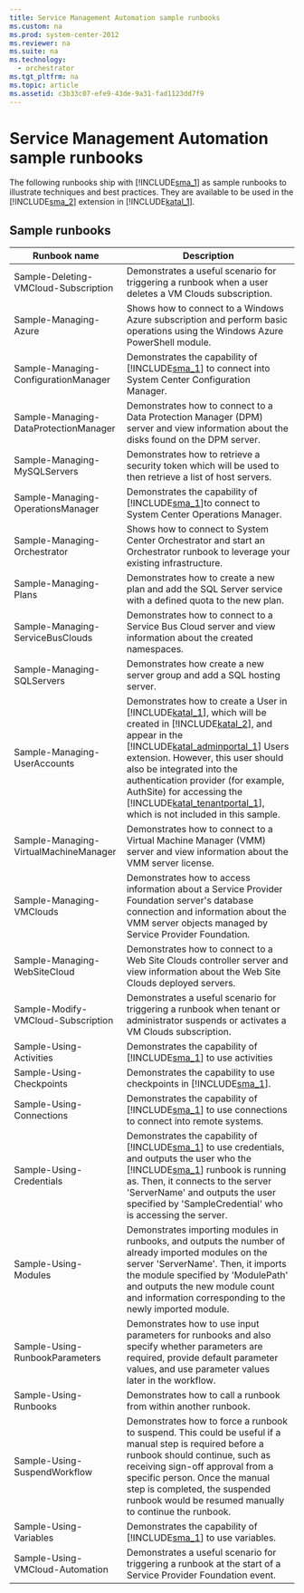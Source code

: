```yaml
---
title: Service Management Automation sample runbooks
ms.custom: na
ms.prod: system-center-2012
ms.reviewer: na
ms.suite: na
ms.technology: 
  - orchestrator
ms.tgt_pltfrm: na
ms.topic: article
ms.assetid: c3b33c07-efe9-43de-9a31-fad1123dd7f9
---
```

# Service Management Automation sample runbooks
The following runbooks ship with [!INCLUDE[sma_1](./Token/sma_1_md.md)] as sample runbooks to illustrate techniques and best practices. They are available to be used in the [!INCLUDE[sma_2](./Token/sma_2_md.md)] extension in [!INCLUDE[katal_1](./Token/katal_1_md.md)].

## Sample runbooks

|Runbook name|Description|
|----------------|---------------|
|Sample\-Deleting\-VMCloud\-Subscription|Demonstrates a useful scenario for triggering a runbook when a user deletes a VM Clouds subscription.|
|Sample\-Managing\-Azure|Shows how to connect to a Windows Azure subscription and perform basic operations using the Windows Azure PowerShell module.|
|Sample\-Managing\-ConfigurationManager|Demonstrates the capability of [!INCLUDE[sma_1](./Token/sma_1_md.md)] to connect into System Center Configuration Manager.|
|Sample\-Managing\-DataProtectionManager|Demonstrates how to connect to a Data Protection Manager \(DPM\) server and view information about the disks found on the DPM server.|
|Sample\-Managing\-MySQLServers|Demonstrates how to retrieve a security token which will be used to then retrieve a list of host servers.|
|Sample\-Managing\-OperationsManager|Demonstrates the capability of [!INCLUDE[sma_1](./Token/sma_1_md.md)]to connect to System Center Operations Manager.|
|Sample\-Managing\-Orchestrator|Shows how to connect to System Center Orchestrator and start an Orchestrator runbook to leverage your existing infrastructure.|
|Sample\-Managing\-Plans|Demonstrates how to create a new plan and add the SQL Server service with a defined quota to the new plan.|
|Sample\-Managing\-ServiceBusClouds|Demonstrates how to connect to a Service Bus Cloud server and view information about the created namespaces.|
|Sample\-Managing\-SQLServers|Demonstrates how create a new server group and add a SQL hosting server.|
|Sample\-Managing\-UserAccounts|Demonstrates how to create a User in [!INCLUDE[katal_1](./Token/katal_1_md.md)], which will be created in [!INCLUDE[katal_2](./Token/katal_2_md.md)], and appear in the [!INCLUDE[katal_adminportal_1](./Token/katal_adminportal_1_md.md)] Users extension. However, this user should also be integrated into the authentication provider \(for example, AuthSite\) for accessing the [!INCLUDE[katal_tenantportal_1](./Token/katal_tenantportal_1_md.md)], which is not included in this sample.|
|Sample\-Managing\-VirtualMachineManager|Demonstrates how to connect to a Virtual Machine Manager \(VMM\) server and view information about the VMM server license.|
|Sample\-Managing\-VMClouds|Demonstrates how to access information about a Service Provider Foundation server's database connection and information about the VMM server objects managed by Service Provider Foundation.|
|Sample\-Managing\-WebSiteCloud|Demonstrates how to connect to a Web Site Clouds controller server and view information about the Web Site Clouds deployed servers.|
|Sample\-Modify\-VMCloud\-Subscription|Demonstrates a useful scenario for triggering a runbook when tenant or administrator suspends or activates a VM Clouds subscription.|
|Sample\-Using\-Activities|Demonstrates the capability of [!INCLUDE[sma_1](./Token/sma_1_md.md)] to use activities|
|Sample\-Using\-Checkpoints|Demonstrates the capability to use checkpoints in [!INCLUDE[sma_1](./Token/sma_1_md.md)].|
|Sample\-Using\-Connections|Demonstrates the capability of [!INCLUDE[sma_1](./Token/sma_1_md.md)] to use connections to connect into remote systems.|
|Sample\-Using\-Credentials|Demonstrates the capability of [!INCLUDE[sma_1](./Token/sma_1_md.md)] to use credentials, and outputs the user who the [!INCLUDE[sma_1](./Token/sma_1_md.md)] runbook is running as. Then, it connects to the server 'ServerName' and outputs the user specified by 'SampleCredential' who is accessing the server.|
|Sample\-Using\-Modules|Demonstrates importing modules in runbooks, and outputs the number of already imported modules on the server 'ServerName'. Then, it imports the module specified by 'ModulePath' and outputs the new module count and information corresponding to the newly imported module.|
|Sample\-Using\-RunbookParameters|Demonstrates how to use input parameters for runbooks and also specify whether parameters are required, provide default parameter values, and use parameter values later in the workflow.|
|Sample\-Using\-Runbooks|Demonstrates how to call a runbook from within another runbook.|
|Sample\-Using\-SuspendWorkflow|Demonstrates how to force a runbook to suspend. This could be useful if a manual step is required before a runbook should continue, such as receiving sign\-off approval from a specific person. Once the manual step is completed, the suspended runbook would be resumed manually to continue the runbook.|
|Sample\-Using\-Variables|Demonstrates the capability of [!INCLUDE[sma_1](./Token/sma_1_md.md)] to use variables.|
|Sample\-Using\-VMCloud\-Automation|Demonstrates a useful scenario for triggering a runbook at the start of a Service Provider Foundation event.|


